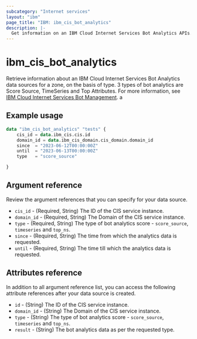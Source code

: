```yaml
---
subcategory: "Internet services"
layout: "ibm"
page_title: "IBM: ibm_cis_bot_analytics"
description: |-
  Get information on an IBM Cloud Internet Services Bot Analytics APIs.
---
```


# ibm_cis_bot_analytics

Retrieve information about an IBM Cloud Internet Services Bot Analytics data sources for a zone, on the basis of type. 3 types of bot analytics are Score Source, TimeSeries and Top Attributes. For more information, see [IBM Cloud Internet Services Bot Management](https://cloud.ibm.com/docs/cis?topic=cis-about-bot-mgmt).
a
## Example usage

```terraform
data "ibm_cis_bot_analytics" "tests" {
    cis_id = data.ibm_cis.cis.id
    domain_id = data.ibm_cis_domain.cis_domain.domain_id
    since  = "2023-06-12T00:00:00Z"
    until  = "2023-06-13T00:00:00Z"
    type   = "score_source"

}
```

## Argument reference
Review the argument references that you can specify for your data source.

- `cis_id` - (Required, String) The ID of the CIS service instance.
- `domain_id` - (Required, String) The Domain of the CIS service instance.
- `type`   - (Required, String) The type of bot analytics score - `score_source`, `timeseries` and `top_ns`.
- `since`  - (Required, String) The time from which the analytics data is requested. 
- `until`  - (Required, String) The time till which the analytics data is requested.

## Attributes reference
In addition to all argument reference list, you can access the following attribute references after your data source is created.

- `id` - (String) The ID of the CIS service instance.
- `domain_id` - (String) The Domain of the CIS service instance.
- `type`   - (String) The type of bot analytics score - `score_source`, `timeseries` and `top_ns`.
- `result` - (String) The bot analytics data as per the requested type.
